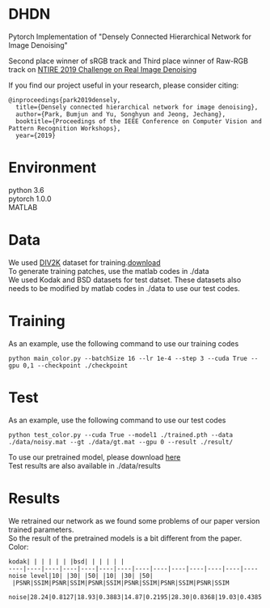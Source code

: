 # DHDN
Pytorch Implementation of "Densely Connected Hierarchical Network for Image Denoising"

Second place winner of sRGB track and Third place winner of Raw-RGB track on [NTIRE 2019 Challenge on Real Image Denoising](http://openaccess.thecvf.com/content_CVPRW_2019/papers/NTIRE/Abdelhamed_NTIRE_2019_Challenge_on_Real_Image_Denoising_Methods_and_Results_CVPRW_2019_paper.pdf)

If you find our project useful in your research, please consider citing:

```
@inproceedings{park2019densely,
  title={Densely connected hierarchical network for image denoising},
  author={Park, Bumjun and Yu, Songhyun and Jeong, Jechang},
  booktitle={Proceedings of the IEEE Conference on Computer Vision and Pattern Recognition Workshops},
  year={2019}
```

# Environment
python 3.6    
pytorch 1.0.0    
MATLAB

# Data
We used [DIV2K](http://www.vision.ee.ethz.ch/~timofter/publications/Agustsson-CVPRW-2017.pdf) dataset for training.[download](https://data.vision.ee.ethz.ch/cvl/DIV2K/)    
To generate training patches, use the matlab codes in ./data    
We used Kodak and BSD datasets for test datset. These datasets also needs to be modified by matlab codes in ./data to use our test codes.

# Training
As an example, use the following command to use our training codes
```
python main_color.py --batchSize 16 --lr 1e-4 --step 3 --cuda True --gpu 0,1 --checkpoint ./checkpoint
```

# Test
As an example, use the following command to use our test codes
```
python test_color.py --cuda True --model1 ./trained.pth --data ./data/noisy.mat --gt ./data/gt.mat --gpu 0 --result ./result/
```
To use our pretrained model, please download [here]()    
Test results are also available in ./data/results

# Results
We retrained our network as we found some problems of our paper version trained parameters.    
So the result of the pretrained models is a bit different from the paper.    
Color:
```
kodak| | | | | | |bsd| | | | | | 
----|----|----|----|----|----|----|----|----|----|----|----|----|----
noise level|10| |30| |50| |10| |30| |50| 
 |PSNR|SSIM|PSNR|SSIM|PSNR|SSIM|PSNR|SSIM|PSNR|SSIM|PSNR|SSIM
 noise|28.24|0.8127|18.93|0.3883|14.87|0.2195|28.30|0.8368|19.03|0.4385|15.00|0.2603
```
